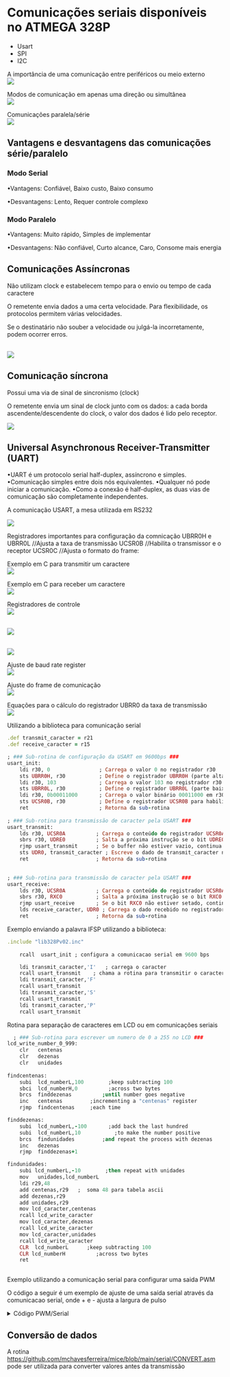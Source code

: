 # Comunicações seriais disponíveis no ATMEGA 328P

- Usart
- SPI
- I2C

A importância de uma comunicação entre periféricos ou meio externo
<br><img src=imagens/link.png>


Modos de comunicação em apenas uma direção ou simultânea
<br><img src=imagens/modos.png>

Comunicações paralela/série
<br><img src=imagens/serialparalelo.png>

## Vantagens e desvantagens das comunicações série/paralelo

### Modo Serial

•Vantagens:
Confiável, 
Baixo custo, Baixo consumo

•Desvantagens: Lento, Requer controle complexo

###  Modo Paralelo

•Vantagens: Muito rápido, Simples de implementar

•Desvantagens: Não confiável, Curto alcance, Caro, Consome mais energia


## Comunicações Assíncronas 

Não utilizam clock e estabelecem tempo para o envio ou tempo de cada caractere

O remetente envia dados a uma certa velocidade. Para flexibilidade, os protocolos permitem várias velocidades.

Se o destinatário não souber a velocidade ou julgá-la incorretamente, podem ocorrer erros.

<br><img src=imagens/assincrona.png>

## Comunicação síncrona 

Possui uma via de sinal de sincronismo (clock)

O remetente envia um sinal de clock junto com os dados: a cada borda ascendente/descendente do clock, o valor dos dados é lido pelo receptor.

<img src=https://raw.githubusercontent.com/mchavesferreira/mice/refs/heads/main/serial/imagens/modosincronismo.png>

## Universal Asynchronous Receiver-Transmitter (UART)
•UART é um protocolo serial half-duplex, assíncrono e simples.
•Comunicação simples entre dois nós equivalentes.
•Qualquer nó pode iniciar a comunicação.
•Como a conexão é half-duplex, as duas vias de comunicação são completamente independentes.

A comunicação USART, a mesa utilizada em RS232

<img src=imagens/usart.png>

Registradores importantes para configuração da comnicação
UBRR0H e  UBRR0L //Ajusta a taxa de transmissão
UCSR0B   //Habilita o transmissor e o receptor 
UCSR0C  //Ajusta o formato do frame:

Exemplo em C para transmitir um caractere
<BR><img src=imagens/modotransmissao.png>
	
Exemplo em C para receber um caractere
<BR><img src=imagens/modotransmissao.png>
	
Registradores de controle
<BR><img src=imagens/controlandStatusregistera.png>

<BR><img src=imagens/controlandStatusregisterb.png>

<BR><img src=imagens/controlandstatusregisterc.png>

Ajuste de baud rate register
<BR><img src=imagens/baudrateregister.png>
	
Ajuste do frame de comunicação
<BR><img src=imagens/ajustedosbits.png>	
	
Equações para o cálculo do registrador UBRR0 da taxa de transmissão
<BR><img src=imagens/equacoesbaud.png>	
	
Utilizando a biblioteca para comunicação serial

```ruby
.def transmit_caracter = r21	
.def receive_caracter = r15	

; ### Sub-rotina de configuração da USART em 9600bps ###
usart_init:
    ldi r30, 0                ; Carrega o valor 0 no registrador r30
    sts UBRR0H, r30           ; Define o registrador UBRR0H (parte alta do Baud Rate) como 0
    ldi r30, 103              ; Carrega o valor 103 no registrador r30
    sts UBRR0L, r30           ; Define o registrador UBRR0L (parte baixa do Baud Rate) com 103
    ldi r30, 0b00011000       ; Carrega o valor binário 00011000 em r30
    sts UCSR0B, r30           ; Define o registrador UCSR0B para habilitar o transmissor e receptor USART
    ret                       ; Retorna da sub-rotina			
	
; ### Sub-rotina para transmissão de caracter pela USART ###
usart_transmit:
    lds r30, UCSR0A          ; Carrega o conteúdo do registrador UCSR0A em r30
    sbrs r30, UDRE0          ; Salta a próxima instrução se o bit UDRE0 (buffer de dados vazio) estiver limpo
    rjmp usart_transmit      ; Se o buffer não estiver vazio, continua tentando (espera buffer estar pronto)
    sts UDR0, transmit_caracter ; Escreve o dado de transmit_caracter no registrador UDR0 para enviar
    ret                      ; Retorna da sub-rotina
				

; ### Sub-rotina para transmissão de caracter pela USART ###
usart_receive:
    lds r30, UCSR0A          ; Carrega o conteúdo do registrador UCSR0A em r30
    sbrs r30, RXC0           ; Salta a próxima instrução se o bit RXC0 (recepção completa) estiver limpo
    rjmp usart_receive       ; Se o bit RXC0 não estiver setado, continua tentando ler (espera o dado chegar)
    lds receive_caracter, UDR0 ; Carrega o dado recebido no registrador UDR0 para receive_caracter
    ret                      ; Retorna da sub-rotina
```  

Exemplo enviando a palavra IFSP utilizando a biblioteca:
```ruby
.include "lib328Pv02.inc"
     
	rcall  usart_init ; configura a comunicacao serial em 9600 bps

	ldi transmit_caracter,'I'	; carrega o caracter
	rcall usart_transmit	; chama a rotina para transmitir o caracter com a USART	
	ldi transmit_caracter,'F'
	rcall usart_transmit
	ldi transmit_caracter,'S'
	rcall usart_transmit
	ldi transmit_caracter,'P'
	rcall usart_transmit
```  
	
  
  Rotina para separação de caracteres em LCD ou em comunicações seriais
  
```ruby 
  ; ### Sub-rotina para escrever um numero de 0 a 255 no LCD ###
lcd_write_number_0_999:
	clr   centenas
	clr   dezenas
	clr   unidades
	 
findcentenas:
 	subi  lcd_numberL,100        ;keep subtracting 100
	sbci  lcd_numberH,0          ;across two bytes
	brcs  finddezenas	       ;until number goes negative
	inc   centenas         ;incrementing a "centenas" register
	rjmp  findcentenas     ;each time

finddezenas:
	subi  lcd_numberL,-100       ;add back the last hundred
	subi  lcd_numberL,10	       ;to make the number positive
	brcs  findunidades         ;and repeat the process with dezenas
	inc   dezenas
	rjmp  finddezenas+1

findunidades:
	subi lcd_numberL,-10        ;then repeat with unidades
	mov   unidades,lcd_numberL
	ldi r29,48
 	add centenas,r29   ;  soma 48 para tabela ascii
 	add dezenas,r29
 	add unidades,r29
	mov lcd_caracter,centenas 
	rcall lcd_write_caracter
	mov lcd_caracter,dezenas
	rcall lcd_write_caracter
	mov lcd_caracter,unidades
	rcall lcd_write_caracter
	CLR  lcd_numberL      ;keep subtracting 100
	CLR lcd_numberH          ;across two bytes
	ret
  
```

Exemplo utilizando a comunicação serial para configurar uma saida PWM

O código a seguir é um exemplo de ajuste de uma saída serial através da comunicacao serial, onde + e - ajusta a largura de pulso

<details><summary>Código PWM/Serial</summary>

```ruby
.include "lib328Pv02.inc"
Start:
      ; Write your code here
	rcall  usart_init ; configura a comunicaÁ„o serial em 36®00 bps

	ldi transmit_caracter,'+'	; carrega o caracter
	rcall usart_transmit	;transmite o caracter	
	ldi transmit_caracter,' '
	rcall usart_transmit
	ldi transmit_caracter,'A'
	rcall usart_transmit
	ldi transmit_caracter,'u'
	rcall usart_transmit
	ldi transmit_caracter,'m'
	rcall usart_transmit
	ldi transmit_caracter,'e'
	rcall usart_transmit
	ldi transmit_caracter,'n'
	rcall usart_transmit
	ldi transmit_caracter,'t'
	rcall usart_transmit
	ldi transmit_caracter,'a'
	rcall usart_transmit
	
	ldi transmit_caracter,10
	rcall usart_transmit
	ldi transmit_caracter,13
	rcall usart_transmit
	
	ldi transmit_caracter,'-'	
	rcall usart_transmit		
	ldi transmit_caracter,' '
	rcall usart_transmit
	ldi transmit_caracter,'D'
	rcall usart_transmit
	ldi transmit_caracter,'i'
	rcall usart_transmit
	ldi transmit_caracter,'m'
	rcall usart_transmit
	ldi transmit_caracter,'i'
	rcall usart_transmit
	ldi transmit_caracter,'n'
	rcall usart_transmit
	ldi transmit_caracter,'u'
	rcall usart_transmit
	ldi transmit_caracter,'i'
	rcall usart_transmit
	
	ldi transmit_caracter,10
	rcall usart_transmit
	ldi transmit_caracter,13
	rcall usart_transmit
	
	ldi transmit_caracter,'A'	
	rcall usart_transmit		
	ldi transmit_caracter,'P'
	rcall usart_transmit
	ldi transmit_caracter,'E'
	rcall usart_transmit
	ldi transmit_caracter,'R'
	rcall usart_transmit
	ldi transmit_caracter,'T'
	rcall usart_transmit
	ldi transmit_caracter,'E'
	rcall usart_transmit
	ldi transmit_caracter,':'
	rcall usart_transmit
	
	ldi transmit_caracter,10	
	rcall usart_transmit		
	ldi transmit_caracter,13	
	rcall usart_transmit
Loop:
	rcall usart_receive; aguarda a recepcao de caracter
        ldi aux,'+'
        eor aux,receive_caracter ;receive_caracter='+'?	
        breq mais ; sim, desvia para mais
        ldi aux,'-'			 
        eor aux,receive_caracter ; receive _caracter='-'?	
        breq menos ;sim,desvia para menos
rjmp  Loop

mais:
	ldi aux,5
	add pwm_value,aux ;pwm_value=pwm_value-5 (add=soma)
	rcall pwm_write ;executa modulaÁ„o pwm
	rjmp Loop
	
menos:
	ldi aux,5
	sbc pwm_value,aux ;pwm_value=pwm_value-5 (sbc=subtrai)
	rcall pwm_write  ;executa modulaÁ„o pwm
	rjmp Loop
```

</details>

## Conversão de dados

A rotina https://github.com/mchavesferreira/mice/blob/main/serial/CONVERT.asm  pode ser utilizada para converter valores antes da transmissão



